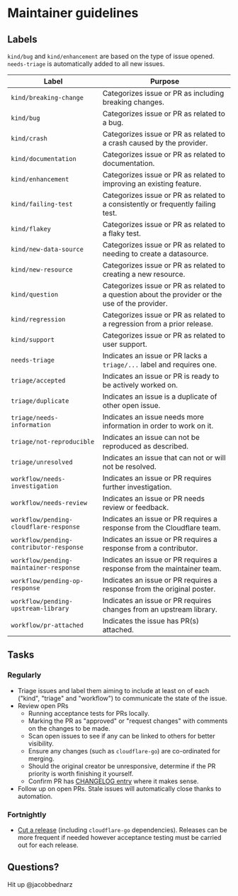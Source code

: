 # Maintainer guidelines

## Labels

`kind/bug` and `kind/enhancement` are based on the type of issue opened.
`needs-triage` is automatically added to all new issues.

| Label | Purpose |
|-------|---------|
| `kind/breaking-change` | Categorizes issue or PR as including breaking changes. |
| `kind/bug` | Categorizes issue or PR as related to a bug. |
| `kind/crash` | Categorizes issue or PR as related to a crash caused by the provider. |
| `kind/documentation` | Categorizes issue or PR as related to documentation. |
| `kind/enhancement` | Categorizes issue or PR as related to improving an existing feature. |
| `kind/failing-test` | Categorizes issue or PR as related to a consistently or frequently failing test. |
| `kind/flakey` | Categorizes issue or PR as related to a flaky test. |
| `kind/new-data-source` | Categorizes issue or PR as related to needing to create a datasource. |
| `kind/new-resource` | Categorizes issue or PR as related to creating a new resource. |
| `kind/question` | Categorizes issue or PR as related to a question about the provider or the use of the provider. |
| `kind/regression` | Categorizes issue or PR as related to a regression from a prior release. |
| `kind/support` | Categorizes issue or PR as related to user support. |
| `needs-triage` | Indicates an issue or PR lacks a `triage/...` label and requires one. |
| `triage/accepted` | Indicates an issue or PR is ready to be actively worked on. |
| `triage/duplicate` | Indicates an issue is a duplicate of other open issue. |
| `triage/needs-information` | Indicates an issue needs more information in order to work on it. |
| `triage/not-reproducible` | Indicates an issue can not be reproduced as described. |
| `triage/unresolved` | Indicates an issue that can not or will not be resolved. |
| `workflow/needs-investigation` | Indicates an issue or PR requires further investigation. |
| `workflow/needs-review` | Indicates an issue or PR needs review or feedback. |
| `workflow/pending-cloudflare-response` | Indicates an issue or PR requires a response from the Cloudflare team. |
| `workflow/pending-contributor-response` | Indicates an issue or PR requires a response from a contributor. |
| `workflow/pending-maintainer-response` | Indicates an issue or PR requires a response from the maintainer team. |
| `workflow/pending-op-response` | Indicates an issue or PR requires a response from the original poster. |
| `workflow/pending-upstream-library` | Indicates an issue or PR requires changes from an upstream library. |
| `workflow/pr-attached` | Indicates the issue has PR(s) attached.  |

## Tasks

### Regularly

- Triage issues and label them aiming to include at least on of each ("kind",
  "triage" and "workflow") to communicate the state of the issue.
- Review open PRs
  - Running acceptance tests for PRs locally.
  - Marking the PR as "approved" or "request changes" with comments on the
    changes to be made.
  - Scan open issues to see if any can be linked to others for better visibility.
  - Ensure any changes (such as `cloudflare-go`) are co-ordinated for merging.
  - Should the original creator be unresponsive, determine if the PR priority is
    worth finishing it yourself.
  - Confirm PR has [CHANGELOG entry](changelog-process.md) where it makes sense.
- Follow up on open PRs. Stale issues will automatically close thanks to
  automation.

### Fortnightly

- [Cut a release](release-process.md) (including `cloudflare-go` dependencies).
  Releases can be more frequent if needed however acceptance testing must be
  carried out for each release.

## Questions?

Hit up @jacobbednarz
